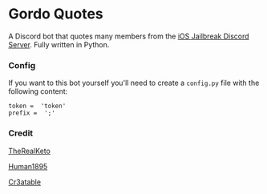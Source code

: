 # Gordo Quotes
A Discord bot that quotes many members from the [iOS Jailbreak Discord Server](https://discord.me/iosjb). Fully written in Python.

### Config
If you want to this bot yourself you'll need to create a ``config.py`` file with the following content:

    token =  'token'
    prefix =  ';'
    
### Credit
[TheRealKeto](https://github.com/TheRealKeto)

[Human1895](https://github.com/Human1895)

[Cr3atable](https://github.com/Cr3atable)